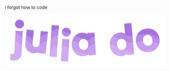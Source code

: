 i forgot how to code

<!--![name: julia do](images/smallerName.png)-->
<img src="images/name.png" width="500">

<!---
solacite/solacite is a ✨ special ✨ repository because its `README.md` (this file) appears on your GitHub profile.
You can click the Preview link to take a look at your changes.
--->
